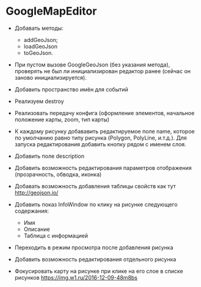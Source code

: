 # GoogleMapEditor

+ Добавать методы:
  + addGeoJson;
  + loadGeoJson
  + toGeoJson.

+ При пустом вызове GoogleGeoJson (без указания метода), проверять не был ли инициализирован редактор ранее (сейчас он заново инициализируется).

+ Добавить пространство имён для событий

+ Реализуем destroy

- Реализовать передачу конфига (оформление элементов, начальное положение карты, zoom, тип карты)

- К каждому рисунку добававить редактируемое поле name, которое по умолчанию равно типу рисунка (Polygon, PolyLine, и.т.д.). Для запуска редактирования добавить кнопку рядом с именем слоя.

- Добавить поле description

- Добавить возможность редактирования параметров отображения (прозрачность, обводка, иконка)

- Добавать возможность добавления таблицы свойств как тут http://geojson.io/

- Добавить показ InfoWindow по клику на рисунке следующего содержания:

  - Имя
  - Описание
  - Таблица с информацией

- Переходить в режим просмотра после добавления рисунка

- Добавить возможность редактирования отдельного рисунка

- Фокусировать карту на рисунке при клике на его слое в списке рисунков https://img.w1.ru/2016-12-09-48m8bs